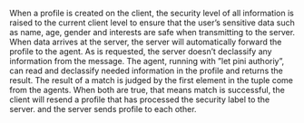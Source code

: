 When a profile is created on the client, the security level of all information is raised to the current client level to ensure that the user’s sensitive data such as name, age, gender and interests are safe when transmitting to the server.
When data arrives at the server, the server will automatically forward the profile to the agent. As is requested, the server doesn’t declassify any information from the message. The agent, running with ”let pini authoriy”, can read and declassify needed information in the profile and returns the result. The result of a match is judged by the first element in the tuple come from the agents. When both are true, that means match is successful, the client will resend a profile that has processed the security label to the server. and the server sends profile to each other.

